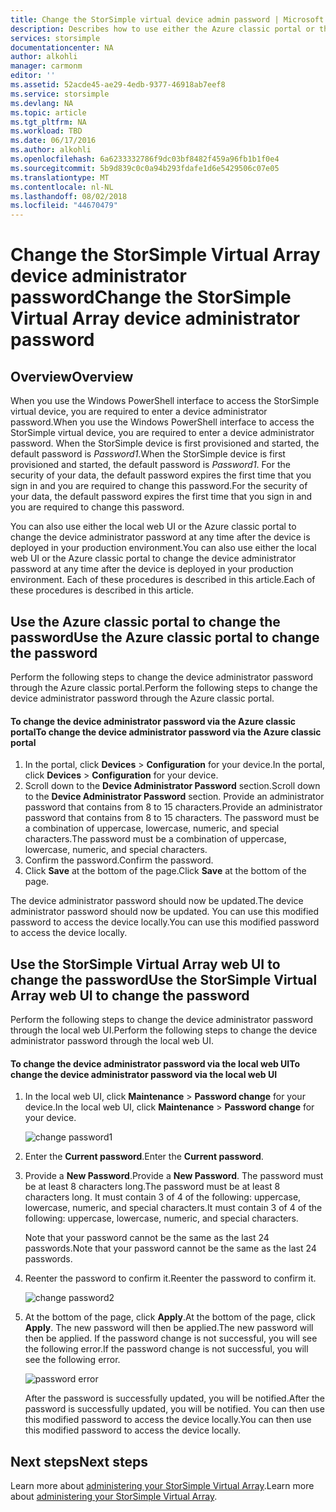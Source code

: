 ```yaml
---
title: Change the StorSimple virtual device admin password | Microsoft Docs
description: Describes how to use either the Azure classic portal or the StorSimple Virtual Array web UI to change the device administrator password.
services: storsimple
documentationcenter: NA
author: alkohli
manager: carmonm
editor: ''
ms.assetid: 52acde45-ae29-4edb-9377-46918ab7eef8
ms.service: storsimple
ms.devlang: NA
ms.topic: article
ms.tgt_pltfrm: NA
ms.workload: TBD
ms.date: 06/17/2016
ms.author: alkohli
ms.openlocfilehash: 6a6233332786f9dc03bf8482f459a96fb1b1f0e4
ms.sourcegitcommit: 5b9d839c0c0a94b293fdafe1d6e5429506c07e05
ms.translationtype: MT
ms.contentlocale: nl-NL
ms.lasthandoff: 08/02/2018
ms.locfileid: "44670479"
---
```

# <a name="change-the-storsimple-virtual-array-device-administrator-password"></a><span data-ttu-id="1276a-103">Change the StorSimple Virtual Array device administrator password</span><span class="sxs-lookup"><span data-stu-id="1276a-103">Change the StorSimple Virtual Array device administrator password</span></span>
## <a name="overview"></a><span data-ttu-id="1276a-104">Overview</span><span class="sxs-lookup"><span data-stu-id="1276a-104">Overview</span></span>
<span data-ttu-id="1276a-105">When you use the Windows PowerShell interface to access the StorSimple virtual device, you are required to enter a device administrator password.</span><span class="sxs-lookup"><span data-stu-id="1276a-105">When you use the Windows PowerShell interface to access the StorSimple virtual device, you are required to enter a device administrator password.</span></span> <span data-ttu-id="1276a-106">When the StorSimple device is first provisioned and started, the default password is *Password1*.</span><span class="sxs-lookup"><span data-stu-id="1276a-106">When the StorSimple device is first provisioned and started, the default password is *Password1*.</span></span> <span data-ttu-id="1276a-107">For the security of your data, the default password expires the first time that you sign in and you are required to change this password.</span><span class="sxs-lookup"><span data-stu-id="1276a-107">For the security of your data, the default password expires the first time that you sign in and you are required to change this password.</span></span>

<span data-ttu-id="1276a-108">You can also use either the local web UI or the Azure classic portal to change the device administrator password at any time after the device is deployed in  your production environment.</span><span class="sxs-lookup"><span data-stu-id="1276a-108">You can also use either the local web UI or the Azure classic portal to change the device administrator password at any time after the device is deployed in  your production environment.</span></span> <span data-ttu-id="1276a-109">Each of these procedures is described in this article.</span><span class="sxs-lookup"><span data-stu-id="1276a-109">Each of these procedures is described in this article.</span></span>

## <a name="use-the-azure-classic-portal-to-change-the-password"></a><span data-ttu-id="1276a-110">Use the Azure classic portal to change the password</span><span class="sxs-lookup"><span data-stu-id="1276a-110">Use the Azure classic portal to change the password</span></span>
<span data-ttu-id="1276a-111">Perform the following steps to change the device administrator password through the Azure classic portal.</span><span class="sxs-lookup"><span data-stu-id="1276a-111">Perform the following steps to change the device administrator password through the Azure classic portal.</span></span>

#### <a name="to-change-the-device-administrator-password-via-the-azure-classic-portal"></a><span data-ttu-id="1276a-112">To change the device administrator password via the Azure classic portal</span><span class="sxs-lookup"><span data-stu-id="1276a-112">To change the device administrator password via the Azure classic portal</span></span>
1. <span data-ttu-id="1276a-113">In the portal, click **Devices** > **Configuration** for your device.</span><span class="sxs-lookup"><span data-stu-id="1276a-113">In the portal, click **Devices** > **Configuration** for your device.</span></span>
2. <span data-ttu-id="1276a-114">Scroll down to the **Device Administrator Password** section.</span><span class="sxs-lookup"><span data-stu-id="1276a-114">Scroll down to the **Device Administrator Password** section.</span></span> <span data-ttu-id="1276a-115">Provide an administrator password that contains from 8 to 15 characters.</span><span class="sxs-lookup"><span data-stu-id="1276a-115">Provide an administrator password that contains from 8 to 15 characters.</span></span> <span data-ttu-id="1276a-116">The password must be a combination of uppercase, lowercase, numeric, and special characters.</span><span class="sxs-lookup"><span data-stu-id="1276a-116">The password must be a combination of uppercase, lowercase, numeric, and special characters.</span></span>
3. <span data-ttu-id="1276a-117">Confirm the password.</span><span class="sxs-lookup"><span data-stu-id="1276a-117">Confirm the password.</span></span>
4. <span data-ttu-id="1276a-118">Click **Save** at the bottom of the page.</span><span class="sxs-lookup"><span data-stu-id="1276a-118">Click **Save** at the bottom of the page.</span></span>

<span data-ttu-id="1276a-119">The device administrator password should now be updated.</span><span class="sxs-lookup"><span data-stu-id="1276a-119">The device administrator password should now be updated.</span></span> <span data-ttu-id="1276a-120">You can use this modified password to access the device locally.</span><span class="sxs-lookup"><span data-stu-id="1276a-120">You can use this modified password to access the device locally.</span></span>

## <a name="use-the-storsimple-virtual-array-web-ui-to-change-the-password"></a><span data-ttu-id="1276a-121">Use the StorSimple Virtual Array web UI to change the password</span><span class="sxs-lookup"><span data-stu-id="1276a-121">Use the StorSimple Virtual Array web UI to change the password</span></span>
<span data-ttu-id="1276a-122">Perform the following steps to change the device administrator password through the local web UI.</span><span class="sxs-lookup"><span data-stu-id="1276a-122">Perform the following steps to change the device administrator password through the local web UI.</span></span>

#### <a name="to-change-the-device-administrator-password-via-the-local-web-ui"></a><span data-ttu-id="1276a-123">To change the device administrator password via the local web UI</span><span class="sxs-lookup"><span data-stu-id="1276a-123">To change the device administrator password via the local web UI</span></span>
1. <span data-ttu-id="1276a-124">In the local web UI, click **Maintenance** > **Password change** for your device.</span><span class="sxs-lookup"><span data-stu-id="1276a-124">In the local web UI, click **Maintenance** > **Password change** for your device.</span></span>
   
    ![change password1](https://docstestmedia1.blob.core.windows.net/azure-media/articles/storsimple/media/storsimple-ova-change-device-admin-password/image40.png)
2. <span data-ttu-id="1276a-126">Enter the **Current password**.</span><span class="sxs-lookup"><span data-stu-id="1276a-126">Enter the **Current password**.</span></span>
3. <span data-ttu-id="1276a-127">Provide a **New Password**.</span><span class="sxs-lookup"><span data-stu-id="1276a-127">Provide a **New Password**.</span></span> <span data-ttu-id="1276a-128">The password must be at least 8 characters long.</span><span class="sxs-lookup"><span data-stu-id="1276a-128">The password must be at least 8 characters long.</span></span> <span data-ttu-id="1276a-129">It must contain 3 of 4 of the following: uppercase, lowercase, numeric, and special characters.</span><span class="sxs-lookup"><span data-stu-id="1276a-129">It must contain 3 of 4 of the following: uppercase, lowercase, numeric, and special characters.</span></span>
   
    <span data-ttu-id="1276a-130">Note that your password cannot be the same as the last 24 passwords.</span><span class="sxs-lookup"><span data-stu-id="1276a-130">Note that your password cannot be the same as the last 24 passwords.</span></span>
4. <span data-ttu-id="1276a-131">Reenter the password to confirm it.</span><span class="sxs-lookup"><span data-stu-id="1276a-131">Reenter the password to confirm it.</span></span>
   
    ![change password2](https://docstestmedia1.blob.core.windows.net/azure-media/articles/storsimple/media/storsimple-ova-change-device-admin-password/image41.png)
5. <span data-ttu-id="1276a-133">At the bottom of the page, click **Apply**.</span><span class="sxs-lookup"><span data-stu-id="1276a-133">At the bottom of the page, click **Apply**.</span></span> <span data-ttu-id="1276a-134">The new password will then be applied.</span><span class="sxs-lookup"><span data-stu-id="1276a-134">The new password will then be applied.</span></span> <span data-ttu-id="1276a-135">If the password change is not successful, you will see the following error.</span><span class="sxs-lookup"><span data-stu-id="1276a-135">If the password change is not successful, you will see the following error.</span></span>
   
    ![password error](https://docstestmedia1.blob.core.windows.net/azure-media/articles/storsimple/media/storsimple-ova-change-device-admin-password/image42.png)
   
    <span data-ttu-id="1276a-137">After the password is successfully updated, you will be notified.</span><span class="sxs-lookup"><span data-stu-id="1276a-137">After the password is successfully updated, you will be notified.</span></span> <span data-ttu-id="1276a-138">You can then use this modified password to access the device locally.</span><span class="sxs-lookup"><span data-stu-id="1276a-138">You can then use this modified password to access the device locally.</span></span>

## <a name="next-steps"></a><span data-ttu-id="1276a-139">Next steps</span><span class="sxs-lookup"><span data-stu-id="1276a-139">Next steps</span></span>
<span data-ttu-id="1276a-140">Learn more about [administering your StorSimple Virtual Array](storsimple-ova-web-ui-admin.md).</span><span class="sxs-lookup"><span data-stu-id="1276a-140">Learn more about [administering your StorSimple Virtual Array](storsimple-ova-web-ui-admin.md).</span></span>




